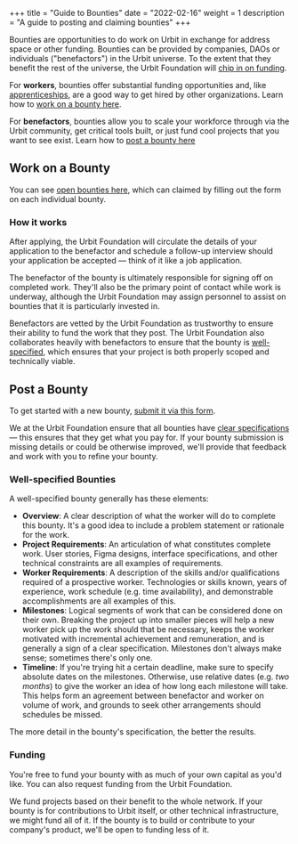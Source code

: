 +++
title = "Guide to Bounties"
date = "2022-02-16"
weight = 1
description = "A guide to posting and claiming bounties"
+++

Bounties are opportunities to do work on Urbit in exchange for address space or other funding. Bounties can be provided by companies, DAOs or individuals ("benefactors") in the Urbit universe. To the extent that they benefit the rest of the universe, the Urbit Foundation will [chip in on funding](#funding).

For **workers**, bounties offer substantial funding opportunities and, like [apprenticeships](/grants/apprenticeships), are a good way to get hired by other organizations. Learn how to [work on a bounty here](#work-on-a-bounty).

For **benefactors**, bounties allow you to scale your workforce through via the Urbit community, get critical tools built, or just fund cool projects that you want to see exist. Learn how to [post a bounty here](#post-a-bounty)

## Work on a Bounty

You can see [open bounties here](/grants?program=bounty&open=true&wip=false&completed=false#view-grants), which can claimed by filling out the form on each individual bounty.

### How it works

After applying, the Urbit Foundation will circulate the details of your application to the benefactor and schedule a follow-up interview should your application be accepted &mdash; think of it like a job application.

The benefactor of the bounty is ultimately responsible for signing off on completed work. They'll also be the primary point of contact while work is underway, although the Urbit Foundation may assign personnel to assist on bounties that it is particularly invested in.

Benefactors are vetted by the Urbit Foundation as trustworthy to ensure their ability to fund the work that they post. The Urbit Foundation also collaborates heavily with benefactors to ensure that the bounty is [well-specified](#well-specified-bounties), which ensures that your project is both properly scoped and technically viable.

## Post a Bounty

To get started with a new bounty, [submit it via this form](https://airtable.com/shr6ky4yshlhhqSm0).

We at the Urbit Foundation ensure that all bounties have [clear specifications](#well-specified-bounties) &mdash; this ensures that they get what you pay for. If your bounty submission is missing details or could be otherwise improved, we'll provide that feedback and work with you to refine your bounty.

### Well-specified Bounties

A well-specified bounty generally has these elements:

- **Overview**: A clear description of what the worker will do to complete this bounty. It's a good idea to include a problem statement or rationale for the work.
- **Project Requirements**: An articulation of what constitutes complete work. User stories, Figma designs, interface specifications, and other technical constraints are all examples of requirements.
- **Worker Requirements**: A description of the skills and/or qualifications required of a prospective worker. Technologies or skills known, years of experience, work schedule (e.g. time availability), and demonstrable accomplishments are all examples of this.
- **Milestones**: Logical segments of work that can be considered done on their own. Breaking the project up into smaller pieces will help a new worker pick up the work should that be necessary, keeps the worker motivated with incremental achievement and remuneration, and is generally a sign of a clear specification. Milestones don't always make sense; sometimes there's only one.
- **Timeline**: If you're trying hit a certain deadline, make sure to specify absolute dates on the milestones. Otherwise, use relative dates (e.g. _two months_) to give the worker an idea of how long each milestone will take. This helps form an agreement between benefactor and worker on volume of work, and grounds to seek other arrangements should schedules be missed.

The more detail in the bounty's specification, the better the results.

### Funding

You're free to fund your bounty with as much of your own capital as you'd like. You can also request funding from the Urbit Foundation.

We fund projects based on their benefit to the whole network. If your bounty is for contributions to Urbit itself, or other technical infrastructure, we might fund all of it. If the bounty is to build or contribute to your company's product, we'll be open to funding less of it.
